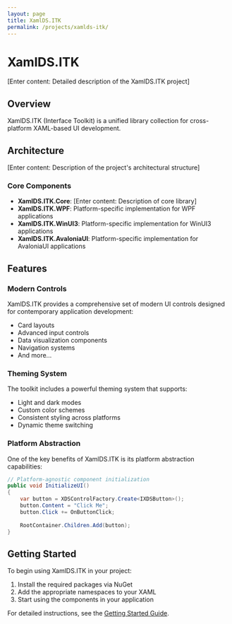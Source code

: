 ```yaml
---
layout: page
title: XamlDS.ITK
permalink: /projects/xamlds-itk/
---
```


# XamlDS.ITK

[Enter content: Detailed description of the XamlDS.ITK project]

## Overview

XamlDS.ITK (Interface Toolkit) is a unified library collection for cross-platform XAML-based UI development.

## Architecture

[Enter content: Description of the project's architectural structure]

### Core Components

- **XamlDS.ITK.Core**: [Enter content: Description of core library]
- **XamlDS.ITK.WPF**: Platform-specific implementation for WPF applications
- **XamlDS.ITK.WinUI3**: Platform-specific implementation for WinUI3 applications
- **XamlDS.ITK.AvaloniaUI**: Platform-specific implementation for AvaloniaUI applications

## Features

### Modern Controls

XamlDS.ITK provides a comprehensive set of modern UI controls designed for contemporary application development:

- Card layouts
- Advanced input controls
- Data visualization components
- Navigation systems
- And more...

### Theming System

The toolkit includes a powerful theming system that supports:

- Light and dark modes
- Custom color schemes
- Consistent styling across platforms
- Dynamic theme switching

### Platform Abstraction

One of the key benefits of XamlDS.ITK is its platform abstraction capabilities:

```csharp
// Platform-agnostic component initialization
public void InitializeUI()
{
    var button = XDSControlFactory.Create<IXDSButton>();
    button.Content = "Click Me";
    button.Click += OnButtonClick;
    
    RootContainer.Children.Add(button);
}
```

## Getting Started

To begin using XamlDS.ITK in your project:

1. Install the required packages via NuGet
2. Add the appropriate namespaces to your XAML
3. Start using the components in your application

For detailed instructions, see the [Getting Started Guide](/docs/getting-started/).

